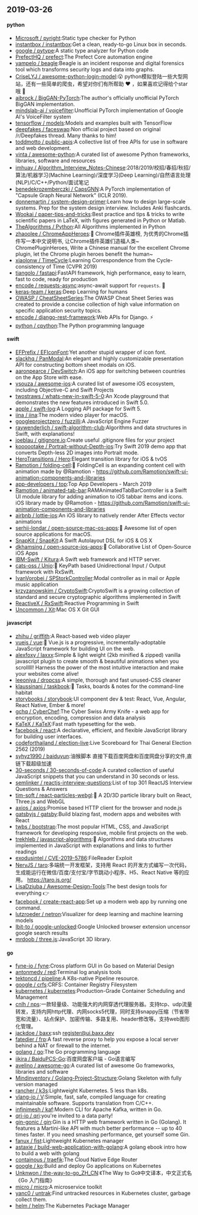 ## 2019-03-26

#### python
* [Microsoft / pyright](https://github.com/Microsoft/pyright):Static type checker for Python
* [instantbox / instantbox](https://github.com/instantbox/instantbox):Get a clean, ready-to-go Linux box in seconds.
* [google / pytype](https://github.com/google/pytype):A static type analyzer for Python code
* [PrefectHQ / prefect](https://github.com/PrefectHQ/prefect):The Prefect Core automation engine
* [yampelo / beagle](https://github.com/yampelo/beagle):Beagle is an incident response and digital forensics tool which transforms security logs and data into graphs.
* [CriseLYJ / awesome-python-login-model](https://github.com/CriseLYJ/awesome-python-login-model):😮
python模拟登陆一些大型网站，还有一些简单的爬虫，希望对你们有所帮助
❤️
，如果喜欢记得给个star哦
🌟
* [ajbrock / BigGAN-PyTorch](https://github.com/ajbrock/BigGAN-PyTorch):The author's officially unofficial PyTorch BigGAN implementation.
* [mindslab-ai / voicefilter](https://github.com/mindslab-ai/voicefilter):Unofficial PyTorch implementation of Google AI's VoiceFilter system
* [tensorflow / models](https://github.com/tensorflow/models):Models and examples built with TensorFlow
* [deepfakes / faceswap](https://github.com/deepfakes/faceswap):Non official project based on original /r/Deepfakes thread. Many thanks to him!
* [toddmotto / public-apis](https://github.com/toddmotto/public-apis):A collective list of free APIs for use in software and web development.
* [vinta / awesome-python](https://github.com/vinta/awesome-python):A curated list of awesome Python frameworks, libraries, software and resources
* [imhuay / Algorithm_Interview_Notes-Chinese](https://github.com/imhuay/Algorithm_Interview_Notes-Chinese):2018/2019/校招/春招/秋招/算法/机器学习(Machine Learning)/深度学习(Deep Learning)/自然语言处理(NLP)/C/C++/Python/面试笔记
* [benedekrozemberczki / CapsGNN](https://github.com/benedekrozemberczki/CapsGNN):A PyTorch implementation of "Capsule Graph Neural Network" (ICLR 2019).
* [donnemartin / system-design-primer](https://github.com/donnemartin/system-design-primer):Learn how to design large-scale systems. Prep for the system design interview. Includes Anki flashcards.
* [Wookai / paper-tips-and-tricks](https://github.com/Wookai/paper-tips-and-tricks):Best practice and tips & tricks to write scientific papers in LaTeX, with figures generated in Python or Matlab.
* [TheAlgorithms / Python](https://github.com/TheAlgorithms/Python):All Algorithms implemented in Python
* [zhaoolee / ChromeAppHeroes](https://github.com/zhaoolee/ChromeAppHeroes):🌈
Chrome插件英雄榜, 为优秀的Chrome插件写一本中文说明书, 让Chrome插件英雄们造福人类~ ChromePluginHeroes, Write a Chinese manual for the excellent Chrome plugin, let the Chrome plugin heroes benefit the human~
* [xiaolonw / TimeCycle](https://github.com/xiaolonw/TimeCycle):Learning Correspondence from the Cycle-consistency of Time (CVPR 2019)
* [tiangolo / fastapi](https://github.com/tiangolo/fastapi):FastAPI framework, high performance, easy to learn, fast to code, ready for production
* [encode / requests-async](https://github.com/encode/requests-async):async-await support for `requests`.
🍰
* [keras-team / keras](https://github.com/keras-team/keras):Deep Learning for humans
* [OWASP / CheatSheetSeries](https://github.com/OWASP/CheatSheetSeries):The OWASP Cheat Sheet Series was created to provide a concise collection of high value information on specific application security topics.
* [encode / django-rest-framework](https://github.com/encode/django-rest-framework):Web APIs for Django.
⚡️
* [python / cpython](https://github.com/python/cpython):The Python programming language

#### swift
* [EFPrefix / EFIconFont](https://github.com/EFPrefix/EFIconFont):Yet another stupid wrapper of icon font.
* [slackhq / PanModal](https://github.com/slackhq/PanModal):An elegant and highly customizable presentation API for constructing bottom sheet modals on iOS.
* [aaronpearce / DevSwitch](https://github.com/aaronpearce/DevSwitch):An iOS app for switching between countries on the App Store with ease.
* [vsouza / awesome-ios](https://github.com/vsouza/awesome-ios):A curated list of awesome iOS ecosystem, including Objective-C and Swift Projects
* [twostraws / whats-new-in-swift-5-0](https://github.com/twostraws/whats-new-in-swift-5-0):An Xcode playground that demonstrates the new features introduced in Swift 5.0.
* [apple / swift-log](https://github.com/apple/swift-log):A Logging API package for Swift 5.
* [iina / iina](https://github.com/iina/iina):The modern video player for macOS.
* [googleprojectzero / fuzzilli](https://github.com/googleprojectzero/fuzzilli):A JavaScript Engine Fuzzer
* [raywenderlich / swift-algorithm-club](https://github.com/raywenderlich/swift-algorithm-club):Algorithms and data structures in Swift, with explanations!
* [joeblau / gitignore.io](https://github.com/joeblau/gitignore.io):Create useful .gitignore files for your project
* [koooootake / Portrait-without-Depth-ios](https://github.com/koooootake/Portrait-without-Depth-ios):Try Swift 2019 demo app that converts Depth-less 2D images into Portrait mode.
* [HeroTransitions / Hero](https://github.com/HeroTransitions/Hero):Elegant transition library for iOS & tvOS
* [Ramotion / folding-cell](https://github.com/Ramotion/folding-cell):📃
FoldingCell is an expanding content cell with animation made by @Ramotion - https://github.com/Ramotion/swift-ui-animation-components-and-libraries
* [app-developers / top](https://github.com/app-developers/top):Top App Developers - March 2019
* [Ramotion / animated-tab-bar](https://github.com/Ramotion/animated-tab-bar):RAMAnimatedTabBarController is a Swift UI module library for adding animation to iOS tabbar items and icons. iOS library made by @Ramotion - https://github.com/Ramotion/swift-ui-animation-components-and-libraries
* [airbnb / lottie-ios](https://github.com/airbnb/lottie-ios):An iOS library to natively render After Effects vector animations
* [serhii-londar / open-source-mac-os-apps](https://github.com/serhii-londar/open-source-mac-os-apps):🚀
Awesome list of open source applications for macOS.
* [SnapKit / SnapKit](https://github.com/SnapKit/SnapKit):A Swift Autolayout DSL for iOS & OS X
* [dkhamsing / open-source-ios-apps](https://github.com/dkhamsing/open-source-ios-apps):📱
Collaborative List of Open-Source iOS Apps
* [IBM-Swift / Kitura](https://github.com/IBM-Swift/Kitura):A Swift web framework and HTTP server.
* [cats-oss / Unio](https://github.com/cats-oss/Unio):🔄
KeyPath based Unidirectional Input / Output framework with RxSwift.
* [IvanVorobei / SPStorkController](https://github.com/IvanVorobei/SPStorkController):Modal controller as in mail or Apple music application
* [krzyzanowskim / CryptoSwift](https://github.com/krzyzanowskim/CryptoSwift):CryptoSwift is a growing collection of standard and secure cryptographic algorithms implemented in Swift
* [ReactiveX / RxSwift](https://github.com/ReactiveX/RxSwift):Reactive Programming in Swift
* [Uncommon / Xit](https://github.com/Uncommon/Xit):Mac OS X Git GUI

#### javascript
* [zhihu / griffith](https://github.com/zhihu/griffith):A React-based web video player
* [vuejs / vue](https://github.com/vuejs/vue):🖖
Vue.js is a progressive, incrementally-adoptable JavaScript framework for building UI on the web.
* [alexfoxy / laxxx](https://github.com/alexfoxy/laxxx):Simple & light weight (2kb minified & zipped) vanilla javascript plugin to create smooth & beautiful animations when you scrolllll! Harness the power of the most intuitive interaction and make your websites come alive!
* [leeoniya / dropcss](https://github.com/leeoniya/dropcss):A simple, thorough and fast unused-CSS cleaner
* [klaussinani / taskbook](https://github.com/klaussinani/taskbook):📓
Tasks, boards & notes for the command-line habitat
* [storybooks / storybook](https://github.com/storybooks/storybook):UI component dev & test: React, Vue, Angular, React Native, Ember & more!
* [gchq / CyberChef](https://github.com/gchq/CyberChef):The Cyber Swiss Army Knife - a web app for encryption, encoding, compression and data analysis
* [KaTeX / KaTeX](https://github.com/KaTeX/KaTeX):Fast math typesetting for the web.
* [facebook / react](https://github.com/facebook/react):A declarative, efficient, and flexible JavaScript library for building user interfaces.
* [codeforthailand / election-live](https://github.com/codeforthailand/election-live):Live Scoreboard for Thai General Election 2562 (2019)
* [syhyz1990 / baiduyun](https://github.com/syhyz1990/baiduyun):油猴脚本 直接下载百度网盘和百度网盘分享的文件,直链下载超级加速
* [30-seconds / 30-seconds-of-code](https://github.com/30-seconds/30-seconds-of-code):A curated collection of useful JavaScript snippets that you can understand in 30 seconds or less.
* [semlinker / reactjs-interview-questions](https://github.com/semlinker/reactjs-interview-questions):List of top 301 ReactJS Interview Questions & Answers
* [tim-soft / react-particles-webgl](https://github.com/tim-soft/react-particles-webgl):🔆
A 2D/3D particle library built on React, Three.js and WebGL
* [axios / axios](https://github.com/axios/axios):Promise based HTTP client for the browser and node.js
* [gatsbyjs / gatsby](https://github.com/gatsbyjs/gatsby):Build blazing fast, modern apps and websites with React
* [twbs / bootstrap](https://github.com/twbs/bootstrap):The most popular HTML, CSS, and JavaScript framework for developing responsive, mobile first projects on the web.
* [trekhleb / javascript-algorithms](https://github.com/trekhleb/javascript-algorithms):📝
Algorithms and data structures implemented in JavaScript with explanations and links to further readings
* [exodusintel / CVE-2019-5786](https://github.com/exodusintel/CVE-2019-5786):FileReader Exploit
* [NervJS / taro](https://github.com/NervJS/taro):多端统一开发框架，支持用 React 的开发方式编写一次代码，生成能运行在微信/百度/支付宝/字节跳动小程序、H5、React Native 等的应用。 https://taro.js.org/
* [LisaDziuba / Awesome-Design-Tools](https://github.com/LisaDziuba/Awesome-Design-Tools):The best design tools for everything
👉
* [facebook / create-react-app](https://github.com/facebook/create-react-app):Set up a modern web app by running one command.
* [lutzroeder / netron](https://github.com/lutzroeder/netron):Visualizer for deep learning and machine learning models
* [Ibit-to / google-unlocked](https://github.com/Ibit-to/google-unlocked):Google Unlocked browser extension uncensor google search results
* [mrdoob / three.js](https://github.com/mrdoob/three.js):JavaScript 3D library.

#### go
* [fyne-io / fyne](https://github.com/fyne-io/fyne):Cross platform GUI in Go based on Material Design
* [antonmedv / red](https://github.com/antonmedv/red):Terminal log analysis tools
* [tektoncd / pipeline](https://github.com/tektoncd/pipeline):A K8s-native Pipeline resource.
* [google / crfs](https://github.com/google/crfs):CRFS: Container Registry Filesystem
* [kubernetes / kubernetes](https://github.com/kubernetes/kubernetes):Production-Grade Container Scheduling and Management
* [cnlh / nps](https://github.com/cnlh/nps):一款轻量级、功能强大的内网穿透代理服务器。支持tcp、udp流量转发，支持内网http代理、内网socks5代理，同时支持snappy压缩（节省带宽和流量）、站点保护、加密传输、多路复用、header修改等。支持web图形化管理。
* [jackdoe / baxx](https://github.com/jackdoe/baxx):ssh register@ui.baxx.dev
* [fatedier / frp](https://github.com/fatedier/frp):A fast reverse proxy to help you expose a local server behind a NAT or firewall to the internet.
* [golang / go](https://github.com/golang/go):The Go programming language
* [iikira / BaiduPCS-Go](https://github.com/iikira/BaiduPCS-Go):百度网盘客户端 - Go语言编写
* [avelino / awesome-go](https://github.com/avelino/awesome-go):A curated list of awesome Go frameworks, libraries and software
* [Mindinventory / Golang-Project-Structure](https://github.com/Mindinventory/Golang-Project-Structure):Golang Skeleton with fully version managed
* [rancher / k3s](https://github.com/rancher/k3s):Lightweight Kubernetes. 5 less than k8s.
* [vlang-io / V](https://github.com/vlang-io/V):Simple, fast, safe, compiled language for creating maintainable software. Supports translation from C/C++.
* [infinimesh / kaf](https://github.com/infinimesh/kaf):Modern CLI for Apache Kafka, written in Go.
* [qri-io / qri](https://github.com/qri-io/qri):you're invited to a data party!
* [gin-gonic / gin](https://github.com/gin-gonic/gin):Gin is a HTTP web framework written in Go (Golang). It features a Martini-like API with much better performance -- up to 40 times faster. If you need smashing performance, get yourself some Gin.
* [fanux / fist](https://github.com/fanux/fist):Lightweight Kubernetes manager
* [astaxie / build-web-application-with-golang](https://github.com/astaxie/build-web-application-with-golang):A golang ebook intro how to build a web with golang
* [containous / traefik](https://github.com/containous/traefik):The Cloud Native Edge Router
* [google / ko](https://github.com/google/ko):Build and deploy Go applications on Kubernetes
* [Unknwon / the-way-to-go_ZH_CN](https://github.com/Unknwon/the-way-to-go_ZH_CN):《The Way to Go》中文译本，中文正式名《Go 入门指南》
* [micro / micro](https://github.com/micro/micro):A microservice toolkit
* [yanc0 / untrak](https://github.com/yanc0/untrak):Find untracked resources in Kubernetes cluster, garbage collect them.
* [helm / helm](https://github.com/helm/helm):The Kubernetes Package Manager
